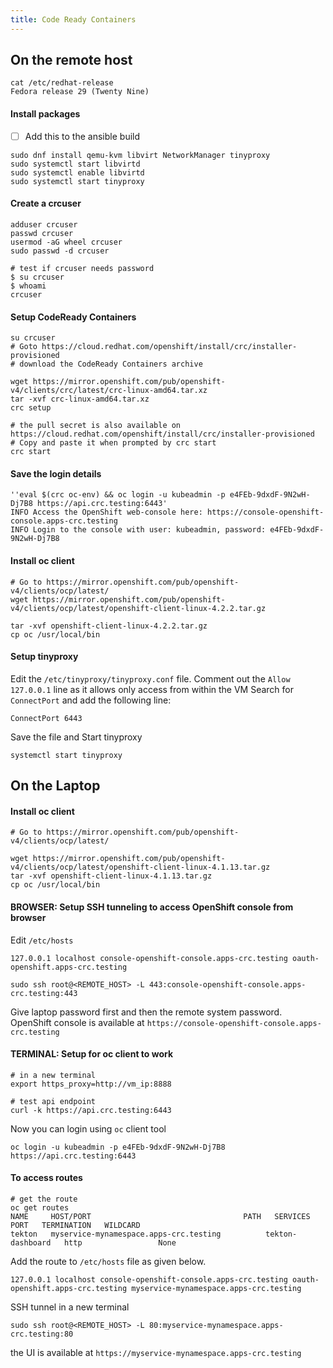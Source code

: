 ```yaml
---
title: Code Ready Containers
---
```


## On the remote host

```
cat /etc/redhat-release
Fedora release 29 (Twenty Nine)
```

#### Install packages

- [ ] Add this to the ansible build
```shell
sudo dnf install qemu-kvm libvirt NetworkManager tinyproxy
sudo systemctl start libvirtd
sudo systemctl enable libvirtd
sudo systemctl start tinyproxy
```
####  Create a crcuser 
```
adduser crcuser
passwd crcuser
usermod -aG wheel crcuser
sudo passwd -d crcuser
```
```
# test if crcuser needs password
$ su crcuser
$ whoami
crcuser
```

####  Setup CodeReady Containers
```
su crcuser
# Goto https://cloud.redhat.com/openshift/install/crc/installer-provisioned
# download the CodeReady Containers archive 

wget https://mirror.openshift.com/pub/openshift-v4/clients/crc/latest/crc-linux-amd64.tar.xz
tar -xvf crc-linux-amd64.tar.xz
crc setup

# the pull secret is also available on https://cloud.redhat.com/openshift/install/crc/installer-provisioned
# Copy and paste it when prompted by crc start
crc start
```

####  Save the login details
```
''eval $(crc oc-env) && oc login -u kubeadmin -p e4FEb-9dxdF-9N2wH-Dj7B8 https://api.crc.testing:6443' 
INFO Access the OpenShift web-console here: https://console-openshift-console.apps-crc.testing 
INFO Login to the console with user: kubeadmin, password: e4FEb-9dxdF-9N2wH-Dj7B8
```

####  Install oc client
```
# Go to https://mirror.openshift.com/pub/openshift-v4/clients/ocp/latest/
wget https://mirror.openshift.com/pub/openshift-v4/clients/ocp/latest/openshift-client-linux-4.2.2.tar.gz

tar -xvf openshift-client-linux-4.2.2.tar.gz
cp oc /usr/local/bin
```

####  Setup tinyproxy

Edit the `/etc/tinyproxy/tinyproxy.conf` file.
Comment out the `Allow 127.0.0.1` line as it allows only access from within the VM
Search for `ConnectPort` and add the following line:
```
ConnectPort 6443
```

Save the file and Start tinyproxy
```
systemctl start tinyproxy
```
  
   

## On the Laptop

####  Install oc client
```
# Go to https://mirror.openshift.com/pub/openshift-v4/clients/ocp/latest/

wget https://mirror.openshift.com/pub/openshift-v4/clients/ocp/latest/openshift-client-linux-4.1.13.tar.gz
tar -xvf openshift-client-linux-4.1.13.tar.gz
cp oc /usr/local/bin
```

####  BROWSER: Setup SSH tunneling to access OpenShift console from browser
Edit `/etc/hosts`
```
127.0.0.1 localhost console-openshift-console.apps-crc.testing oauth-openshift.apps-crc.testing
```

```
sudo ssh root@<REMOTE_HOST> -L 443:console-openshift-console.apps-crc.testing:443
```
Give laptop password first and then the remote system password.  
OpenShift console is available at `https://console-openshift-console.apps-crc.testing`


####  TERMINAL: Setup for oc client to work
```
# in a new terminal
export https_proxy=http://vm_ip:8888
```
```
# test api endpoint
curl -k https://api.crc.testing:6443
```
Now you can login using `oc` client tool
```
oc login -u kubeadmin -p e4FEb-9dxdF-9N2wH-Dj7B8 https://api.crc.testing:6443
```

####  To access routes
```
# get the route 
oc get routes
NAME     HOST/PORT                                  PATH   SERVICES           PORT   TERMINATION   WILDCARD
tekton   myservice-mynamespace.apps-crc.testing          tekton-dashboard   http                 None
```
Add the route to `/etc/hosts` file as given below.
```
127.0.0.1 localhost console-openshift-console.apps-crc.testing oauth-openshift.apps-crc.testing myservice-mynamespace.apps-crc.testing
```

SSH tunnel in a new terminal
```
sudo ssh root@<REMOTE_HOST> -L 80:myservice-mynamespace.apps-crc.testing:80
```
the UI is available at `https://myservice-mynamespace.apps-crc.testing`

